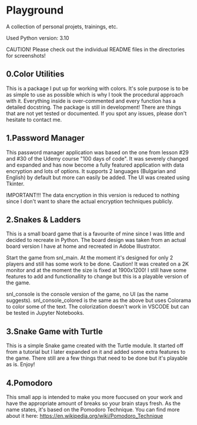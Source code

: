 # Playground

A collection of personal projets, trainings, etc.

Used Python version: 3.10

CAUTION! Please check out the individual README files in the directories for screenshots!

## 0.Color Utilities

This is a package I put up for working with colors. It's sole purpose is to be as simple to use as possible which
is why I took the procedural approach with it. Everything inside is over-commented and every function has a detailed
docstring. The package is still in development! There are things that are not yet tested or documented. If you spot
any issues, please don't hesitate to contact me.

## 1.Password Manager

This password manager application was based on the one from lesson #29 and #30 of the Udemy course "100 days of code".
It was severely changed and expanded and has now become a fully featured application with data encryption and lots of options.
It supports 2 languages (Bulgarian and English) by default but more can easily be added. The UI was created using Tkinter.

IMPORTANT!!!
The data encryption in this version is reduced to nothing since I don't want to share the actual encryption techniques publicly.

## 2.Snakes & Ladders

This is a small board game that is a favourite of mine since I was little and decided to recreate in Python.
The board design was taken from an actual board version I have at home and recreated in Adobe Illustrator.

Start the game from snl_main. At the moment it's designed for only 2 players and still has some work to be done.
Caution! It was created on a 2K monitor and at the moment the size is fixed at 1900x1200!
I still have some features to add and functionallity to change but this is a playable version of the game.

snl_console is the console version of the game, no UI (as the name suggests).
snl_console_colored is the same as the above but uses Colorama to color some of the text. The colorization doesn't work in VSCODE but can be tested in Jupyter Notebooks.

## 3.Snake Game with Turtle

This is a simple Snake game created with the Turtle module. It started off from a tutorial but I later expanded on it and added some extra features to the game.
There still are a few things that need to be done but it's playable as is. Enjoy!

## 4.Pomodoro

This small app is intended to make you more fuocused on your work and have the appropriate amount of breaks so your brain stays fresh.
As the name states, it's based on the Pomodoro Technique. You can find more about it here: https://en.wikipedia.org/wiki/Pomodoro_Technique
